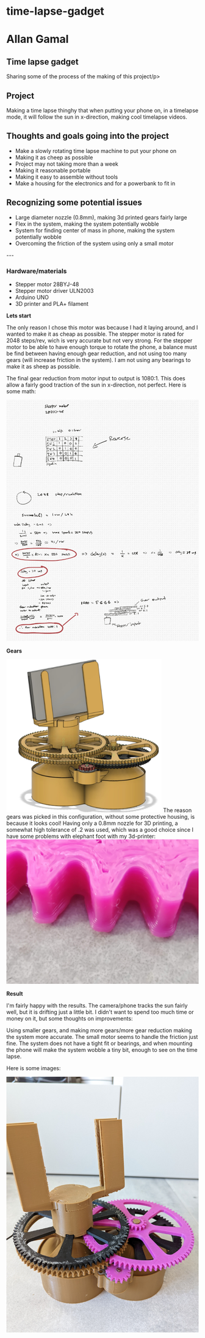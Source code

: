 # time-lapse-gadget
# Allan Gamal

  <h2>Time lapse gadget</h2>
  <p>Sharing some of the process of the making of this project/p>

  <h2>Project</h3>
    <p>Making a time lapse thinghy that when putting your phone on, in a timelapse mode, it will follow the sun in x-direction, making cool timelapse videos.
</p>

   <h2>Thoughts and goals going into the project</h3>
     <ul>
        <li>Make a slowly rotating time lapse machine to put your phone on</li>
        <li>Making it as cheep as possible</li>
        <li>Project may not taking more than a week</li>
        <li>Making it reasonable portable </li>
        <li>Making it easy to assemble without tools</li>
        <li>Make a housing for the electronics and for a powerbank to fit in</li>

</ul>

  <h2>Recognizing some potential issues</h2>
    <ul>
        <li>Large diameter nozzle (0.8mm), making 3d printed gears fairly large</li>
        <li>Flex in the system, making the system potentially wobble</li>
        <li>System for finding center of mass in phone, making the system potentially wobble</li>
        <li>Overcoming the friction of the system using only a small motor</li>
   </ul>
---

<h3>Hardware/materials</h3>
    <ul>
        <li>Stepper motor 28BYJ-48</li>
        <li>Stepper motor driver ULN2003</li>
        <li>Arduino UNO</li>
        <li>3D printer and PLA+ filament</li>
   </ul>



**Lets start**

The only reason I chose this motor was because I had it laying around, and I wanted to make it as cheap as possible. The stepper motor is rated for 2048 steps/rev, wich is very accurate but not very strong. 
For the stepper motor to be able to have enough torque to rotate the phone,
a balance must be find between having enough gear reduction, and not using too many gears (will increase friction in the system). I am not using any bearings
to make it as sheep as possible.

The final gear reduction from motor input to output is 1080:1. This does allow a fairly good traction of the sun in x-direction, not perfect. 
Here is some math:

<img src="img/IMG_19119480F93C-1.jpeg">

**Gears**

<img src="img/tl cad.jpg" height="400px">
The reason gears was picked in this configuration, without some protective housing, is because it looks cool! 
Having only a 0.8mm nozzle for 3D printing, a somewhat high tolerance of .2 was used, which was a good choice since I have some problems with elephant foot with my 3d-printer:

<img src="img/IMG_20220417_184803.jpg" >

**Result**

I'm fairly happy with the results. The camera/phone tracks the sun fairly well, but it is drifting just a little bit. 
I didn't want to spend too much time or money on it, but some thoughts on improvements:

Using smaller gears, and making more gears/more gear reduction making the system more accurate. The small motor seems to handle the friction just fine. 
The system does not have a tight fit or bearings, and when mounting the phone will make the system wobble a tiny bit, enough to see on the time lapse. 

Here is some images:

<img src="img/PXL_20220417_164550577.jpg">



